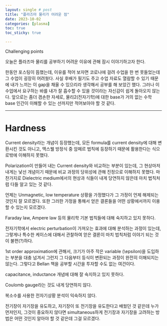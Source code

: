 ```yaml
---
layout: single # post
title: "플라즈마 물리가 어려운 점"
date: 2023-10-02
categories: [plasma]
toc: true
toc_sticky: true

---
```


Challenging points

오늘은 플라즈마 물리를 공부하기 어려운 이유에 관해 잠시 이야기하고자 한다. 

한동안 포스팅이 뜸했는데, 이유를 적어 보자면 코로나에 걸려 수업을 한 번 못들었는데 그 수업이 굉장히 어려웠다. 사실 후배가 필기도 주고 수업 자료도 열람할 수 있기 때문에 내가 느끼는 이 gap을 채울 수 있으리라 생각해서 공부를 해 보았긴 했다. 그러나 이 수업에서 요구하는 바를 내가 잘 흡수할 수 있을 것이라는 자신감이 쉽게 돌아오지 않는다. 앞으로는 좀더 겸손한 자세로, 물리2$($전자기학$)$에 대한 base가 거의 없는 수학 base 인간이 이해할 수 있는 선까지만 적어보아야 할 것 같다.

---

# Hardness

Current density라는 개념이 등장했는데, 모든 formula를 current density에 대해 변환시킨 것도 아니고, 맥스웰 방정식 중 암페르 법칙에 등장하기 때문에 활용한다는 식으로밖에 이해하지 못했다. 

Polarization이 만들어 내는 Current density와 비교하는 부분이 있는데, 그 현상마저 내게는 낯선 개념이기 때문에 비교 과정의 당위성에 관해 진정으로 이해하지 못했다. 마찬가지로 Dielectric medium에서의 현상과 식들이 내게 당연하지 않은데 마치 법칙처럼 다들 알고 있는 것 같다.

언제는 Unmagnetic, low temperature 상황을 가정했다가 그 가정이 언제 해제되는 것인지 잘 모르겠다. 또한 그러한 가정을 통해서 얻은 결론들을 어떤 상황에서까지 이용할 수 있는지 모르겠다.

Faraday law, Ampere law 등의 물리학 기본 법칙들에 대해 숙지하고 있지 못하다. 

전자기학에서 electric perturbation이 가져오는 효과에 대해 분석하는 과정이 있는데, 그렇게나 특수한 케이스에 대해서 관찰하여 얻은 결론이 마치 법칙처럼 이야기 되는 것이 불편$($?$)$하다. 

1st order approximation에 관해서, 크기가 아주 작은 variable \(\epsilon\)을 도입하는 부분을 대충 넘겨서 그런지 그 다음부터 등식이 변환되는 과정이 완전히 이해되지는 않는다. 그렇다고 Bellan 책을 공부할 시간을 투자할 수도 없는 여건이다. 

capacitance, inductance 개념에 대해 잘 숙지하고 있지 못하다. 

Coulomb gauge라는 것도 내게 당연하지 않다. 

복소수를 사용한 전자기상황 분석이 익숙하지 않다. 

전기장이 자기장을 유도하고, 자기장이 또 전기장을 유도한다고 배웠던 것 같은데 누가 먼저인지, 그것이 중요하지 않다면 simultaneous하게 전기장과 자기장을 고려하는 방법은 어떤 것인지 알아야 할 것 같은데 그걸 모르겠다. 